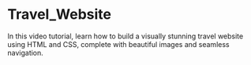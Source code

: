 # Travel_Website
In this video tutorial, learn how to build a visually stunning travel website using HTML and CSS, complete with beautiful images and seamless navigation.
